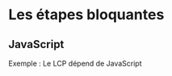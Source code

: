 <!-- .slide: class="two-column with-code" -->

# Les étapes bloquantes

## JavaScript

Exemple : Le LCP dépend de JavaScript
